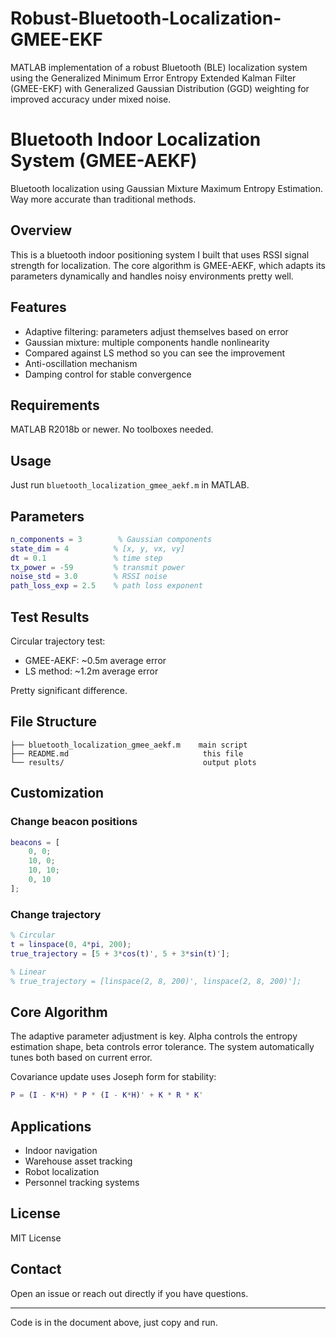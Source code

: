 # Robust-Bluetooth-Localization-GMEE-EKF
MATLAB implementation of a robust Bluetooth (BLE) localization system using the Generalized Minimum Error Entropy Extended Kalman Filter (GMEE-EKF) with Generalized Gaussian Distribution (GGD) weighting for improved accuracy under mixed noise.
# Bluetooth Indoor Localization System (GMEE-AEKF)

Bluetooth localization using Gaussian Mixture Maximum Entropy Estimation. Way more accurate than traditional methods.

## Overview

This is a bluetooth indoor positioning system I built that uses RSSI signal strength for localization. The core algorithm is GMEE-AEKF, which adapts its parameters dynamically and handles noisy environments pretty well.

## Features

- Adaptive filtering: parameters adjust themselves based on error
- Gaussian mixture: multiple components handle nonlinearity
- Compared against LS method so you can see the improvement
- Anti-oscillation mechanism
- Damping control for stable convergence

## Requirements

MATLAB R2018b or newer. No toolboxes needed.

## Usage

Just run `bluetooth_localization_gmee_aekf.m` in MATLAB.

## Parameters

```matlab
n_components = 3        % Gaussian components
state_dim = 4          % [x, y, vx, vy]
dt = 0.1               % time step
tx_power = -59         % transmit power
noise_std = 3.0        % RSSI noise
path_loss_exp = 2.5    % path loss exponent
```

## Test Results

Circular trajectory test:

- GMEE-AEKF: ~0.5m average error
- LS method: ~1.2m average error

Pretty significant difference.

## File Structure

```
├── bluetooth_localization_gmee_aekf.m    main script
├── README.md                              this file
└── results/                               output plots
```

## Customization

### Change beacon positions

```matlab
beacons = [
    0, 0;
    10, 0;
    10, 10;
    0, 10
];
```

### Change trajectory

```matlab
% Circular
t = linspace(0, 4*pi, 200);
true_trajectory = [5 + 3*cos(t)', 5 + 3*sin(t)'];

% Linear
% true_trajectory = [linspace(2, 8, 200)', linspace(2, 8, 200)'];
```

## Core Algorithm

The adaptive parameter adjustment is key. Alpha controls the entropy estimation shape, beta controls error tolerance. The system automatically tunes both based on current error.

Covariance update uses Joseph form for stability:
```matlab
P = (I - K*H) * P * (I - K*H)' + K * R * K'
```

## Applications

- Indoor navigation
- Warehouse asset tracking
- Robot localization
- Personnel tracking systems

## License

MIT License

## Contact

Open an issue or reach out directly if you have questions.

---

Code is in the document above, just copy and run.
